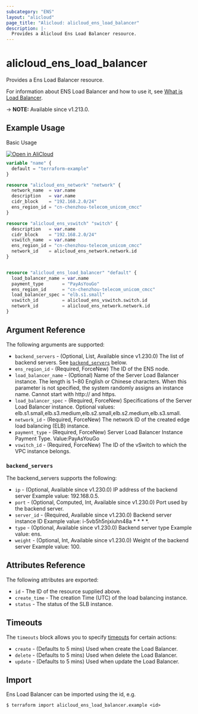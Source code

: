 ```yaml
---
subcategory: "ENS"
layout: "alicloud"
page_title: "Alicloud: alicloud_ens_load_balancer"
description: |-
  Provides a Alicloud Ens Load Balancer resource.
---
```


# alicloud_ens_load_balancer

Provides a Ens Load Balancer resource.

For information about ENS Load Balancer and how to use it, see [What is Load Balancer](https://www.alibabacloud.com/help/en/ens/developer-reference/api-createloadbalancer).

-> **NOTE:** Available since v1.213.0.

## Example Usage

Basic Usage

<div style="display: block;margin-bottom: 40px;"><div class="oics-button" style="float: right;position: absolute;margin-bottom: 10px;">
  <a href="https://api.aliyun.com/api-tools/terraform?resource=alicloud_ens_load_balancer&exampleId=cd617ca6-e9d9-748a-b19c-a142ef0dd8cb59a8a80d&activeTab=example&spm=docs.r.ens_load_balancer.0.cd617ca6e9&intl_lang=EN_US" target="_blank">
    <img alt="Open in AliCloud" src="https://img.alicdn.com/imgextra/i1/O1CN01hjjqXv1uYUlY56FyX_!!6000000006049-55-tps-254-36.svg" style="max-height: 44px; max-width: 100%;">
  </a>
</div></div>

```terraform
variable "name" {
  default = "terraform-example"
}

resource "alicloud_ens_network" "network" {
  network_name  = var.name
  description   = var.name
  cidr_block    = "192.168.2.0/24"
  ens_region_id = "cn-chenzhou-telecom_unicom_cmcc"
}

resource "alicloud_ens_vswitch" "switch" {
  description   = var.name
  cidr_block    = "192.168.2.0/24"
  vswitch_name  = var.name
  ens_region_id = "cn-chenzhou-telecom_unicom_cmcc"
  network_id    = alicloud_ens_network.network.id
}


resource "alicloud_ens_load_balancer" "default" {
  load_balancer_name = var.name
  payment_type       = "PayAsYouGo"
  ens_region_id      = "cn-chenzhou-telecom_unicom_cmcc"
  load_balancer_spec = "elb.s1.small"
  vswitch_id         = alicloud_ens_vswitch.switch.id
  network_id         = alicloud_ens_network.network.id
}
```

## Argument Reference

The following arguments are supported:
* `backend_servers` - (Optional, List, Available since v1.230.0) The list of backend servers. See [`backend_servers`](#backend_servers) below.
* `ens_region_id` - (Required, ForceNew) The ID of the ENS node.
* `load_balancer_name` - (Optional) Name of the Server Load Balancer instance. The length is 1~80 English or Chinese characters. When this parameter is not specified, the system randomly assigns an instance name. Cannot start with http:// and https.
* `load_balancer_spec` - (Required, ForceNew) Specifications of the Server Load Balancer instance. Optional values: elb.s1.small,elb.s3.medium,elb.s2.small,elb.s2.medium,elb.s3.small.
* `network_id` - (Required, ForceNew) The network ID of the created edge load balancing (ELB) instance.
* `payment_type` - (Required, ForceNew) Server Load Balancer Instance Payment Type. Value:PayAsYouGo
* `vswitch_id` - (Required, ForceNew) The ID of the vSwitch to which the VPC instance belongs.

### `backend_servers`

The backend_servers supports the following:
* `ip` - (Optional, Available since v1.230.0) IP address of the backend server  Example value: 192.168.0.5.
* `port` - (Optional, Computed, Int, Available since v1.230.0) Port used by the backend server.
* `server_id` - (Required, Available since v1.230.0) Backend server instance ID  Example value: i-5vb5h5njxiuhn48a * * * *.
* `type` - (Optional, Available since v1.230.0) Backend server type  Example value: ens.
* `weight` - (Optional, Int, Available since v1.230.0) Weight of the backend server  Example value: 100.

## Attributes Reference

The following attributes are exported:
* `id` - The ID of the resource supplied above.
* `create_time` - The creation Time (UTC) of the load balancing instance.
* `status` - The status of the SLB instance.

## Timeouts

The `timeouts` block allows you to specify [timeouts](https://www.terraform.io/docs/configuration-0-11/resources.html#timeouts) for certain actions:
* `create` - (Defaults to 5 mins) Used when create the Load Balancer.
* `delete` - (Defaults to 5 mins) Used when delete the Load Balancer.
* `update` - (Defaults to 5 mins) Used when update the Load Balancer.

## Import

Ens Load Balancer can be imported using the id, e.g.

```shell
$ terraform import alicloud_ens_load_balancer.example <id>
```